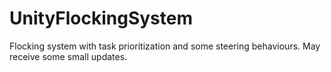 # UnityFlockingSystem
Flocking system with task prioritization and some steering behaviours. May receive some small updates.
